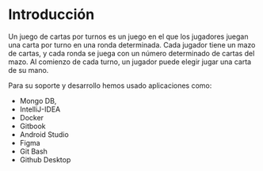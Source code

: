 # Introducción

Un juego de cartas por turnos es un juego en el que los jugadores juegan una carta por turno en una ronda determinada. Cada jugador tiene un mazo de cartas, y cada ronda se juega con un número determinado de cartas del mazo. Al comienzo de cada turno, un jugador puede elegir jugar una carta de su mano.

Para su soporte y desarrollo hemos usado aplicaciones como:

* Mongo DB,
* IntelliJ-IDEA
* Docker
* Gitbook
* Android Studio
* Figma
* Git Bash
* Github Desktop
